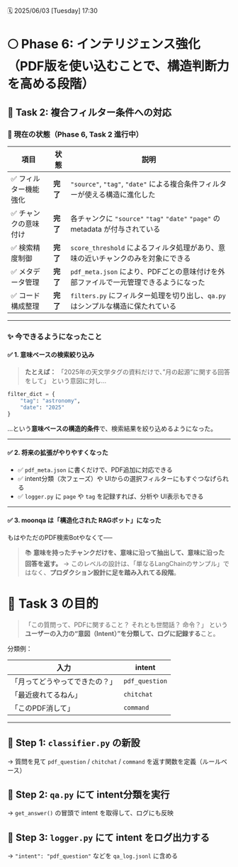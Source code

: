🗓️ 2025/06/03 [Tuesday] 17:30

# 🌕 **Phase 6: インテリジェンス強化（PDF版を使い込むことで、構造判断力を高める段階）**

## 🔸 Task 2: 複合フィルター条件への対応

### 🧭 現在の状態（Phase 6, Task 2 進行中）

| 項目          | 状態     | 説明                                                              |
| ----------- | ------ | --------------------------------------------------------------- |
| ✅ フィルター機能強化 | **完了** | `"source"`, `"tag"`, `"date"` による複合条件フィルターが使える構造に進化した           |
| ✅ チャンクの意味付け | **完了** | 各チャンクに `"source"` `"tag"` `"date"` `"page"` の metadata が付与されている |
| ✅ 検索精度制御    | **完了** | `score_threshold` によるフィルタ処理があり、意味の近いチャンクのみを対象にできる               |
| ✅ メタデータ管理   | **完了** | `pdf_meta.json` により、PDFごとの意味付けを外部ファイルで一元管理できるようになった             |
| ✅ コード構成整理   | **完了** | `filters.py` にフィルター処理を切り出し、`qa.py` はシンプルな構造に保たれている              |

---

### ✨ 今できるようになったこと

#### ✅ 1. 意味ベースの検索絞り込み

> **たとえば：**
> 「2025年の天文学タグの資料だけで、”月の起源”に関する回答をして」
> という意図に対し…

```python
filter_dict = {
    "tag": "astronomy",
    "date": "2025"
}
```

…という**意味ベースの構造的条件**で、検索結果を絞り込めるようになった。

---

#### ✅ 2. 将来の拡張がやりやすくなった

* ✅ `pdf_meta.json` に書くだけで、PDF追加に対応できる
* ✅ intent分類（次フェーズ）や UIからの選択フィルターにもすぐつなげられる
* ✅ `logger.py` に `page` や `tag` を記録すれば、分析や UI表示もできる

---

#### ✅ 3. moonqa は「構造化された RAGボット」になった

もはやただのPDF検索Botやなくて──

> 📚 **意味を持ったチャンクだけを、意味に沿って抽出して、意味に沿った回答を返す。**
> → このレベルの設計は、「単なるLangChainのサンプル」ではなく、**プロダクション設計に足を踏み入れてる段階**。


# 🎯 Task 3 の目的

> 「この質問って、PDFに関すること？ それとも世間話？ 命令？」
> という **ユーザーの入力の“意図（Intent）”を分類して、ログに記録する**こと。

分類例：

| 入力              | intent         |
| --------------- | -------------- |
| 「月ってどうやってできたの？」 | `pdf_question` |
| 「最近疲れてるねん」      | `chitchat`     |
| 「このPDF消して」      | `command`      |

---

## 🔸 Step 1: `classifier.py` の新設
→ 質問を見て `pdf_question` / `chitchat` / `command` を返す関数を定義（ルールベース）

## 🔸 Step 2: `qa.py` にて intent分類を実行
→ `get_answer()` の冒頭で intent を取得して、ログにも反映

## 🔸 Step 3: `logger.py` にて intent をログ出力する
→ `"intent": "pdf_question"` などを `qa_log.jsonl` に含める
